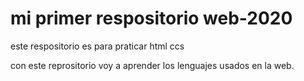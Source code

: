 # mi primer respositorio web-2020
este respositorio es para praticar html ccs

con este reprositorio voy a aprender los lenguajes usados en la web. 